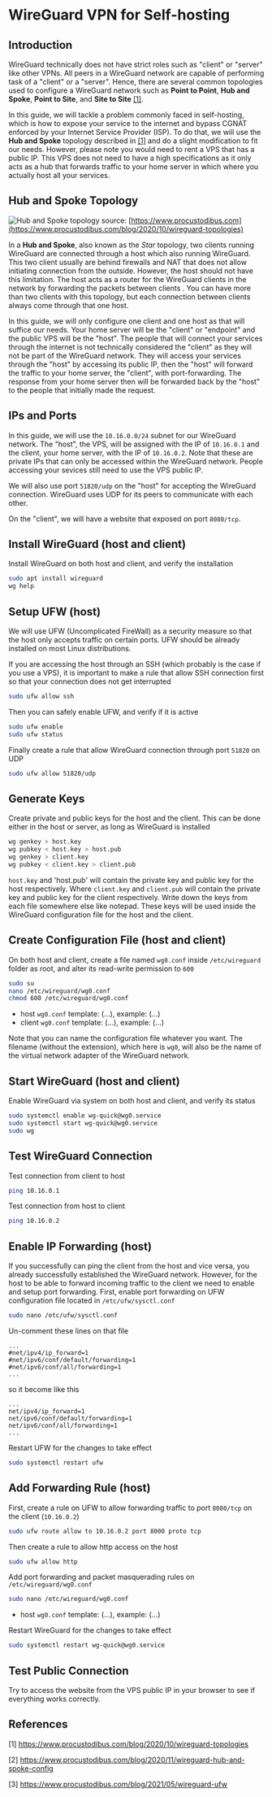 # WireGuard VPN for Self-hosting

## Introduction

WireGuard technically does not have strict roles such as "client" or "server" like other VPNs. All peers in a WireGuard network are capable of performing task of a "client" or a "server". Hence, there are several common topologies used to configure a WireGuard network such as **Point to Point**, **Hub and Spoke**, **Point to Site**, and **Site to Site** [[1]](https://www.procustodibus.com/blog/2020/10/wireguard-topologies). 

In this guide, we will tackle a problem commonly faced in self-hosting, which is how to expose your service to the internet and bypass CGNAT enforced by your Internet Service Provider (ISP). To do that, we will use the **Hub and Spoke** topology described in [[1]](https://www.procustodibus.com/blog/2020/10/wireguard-topologies) and do a slight modification to fit our needs. However, please note you would need to rent a VPS that has a public IP. This VPS does not need to have a high specifications as it only acts as a hub that forwards traffic to your home server in which where you actually host all your services.

## Hub and Spoke Topology

![Hub and Spoke topology](https://www.procustodibus.com/images/blog/wireguard-topologies/hub-and-spoke-complex.svg)
source: [https://www.procustodibus.com](https://www.procustodibus.com/blog/2020/10/wireguard-topologies)

In a **Hub and Spoke**, also known as the *Star* topology, two clients running WireGuard are connected through a host which also running WireGuard. This two client usually are behind firewalls and NAT that does not allow initiating connection from the outside. However, the host should not have this limitation. The host acts as a router for the WireGuard clients in the network by forwarding the packets between clients . You can have more than two clients with this topology, but each connection between clients always come through that one host.

In this guide, we will only configure one client and one host as that will suffice our needs. Your home server will be the "client" or "endpoint" and the public VPS will be the "host". The people that will connect your services through the internet is not technically considered the "client" as they will not be part of the WireGuard network. They will access your services through the "host" by accessing its public IP, then the "host" will forward the traffic to your home server, the "client", with port-forwarding. The response from your home server then will be forwarded back by the "host" to the people that initially made the request.

## IPs and Ports

In this guide, we will use the `10.16.0.0/24` subnet for our WireGuard network. The "host", the VPS, will be assigned with the IP of `10.16.0.1` and the client, your home server, with the IP of  `10.16.0.2`. Note that these are private IPs that can only be accessed within the WireGuard network. People accessing your sevices still need to use the VPS public IP.

We will also use port `51820/udp` on the "host" for accepting the WireGuard connection. WireGuard uses UDP for its peers to communicate with each other.

On the "client", we will have a website that exposed on port `8080/tcp`.


## Install WireGuard (host and client)

Install WireGuard on both host and client, and verify the installation

```bash
sudo apt install wireguard
wg help
```

## Setup UFW (host)

We will use UFW (Uncomplicated FireWall) as a security measure so that the host only accepts traffic on certain ports. UFW should be already installed on most Linux distributions.

If you are accessing the host through an SSH (which probably is the case if you use a VPS), it is important to make a rule that allow SSH connection first so that your connection does not get interrupted
```bash
sudo ufw allow ssh
```

Then you can safely enable UFW, and verify if it is active
```bash
sudo ufw enable
sudo ufw status
```

Finally create a rule that allow WireGuard connection through port `51820` on UDP
```bash
sudo ufw allow 51820/udp
```

## Generate Keys

Create private and public keys for the host and the client. This can be done either in the host or server, as long as WireGuard is installed
```bash
wg genkey > host.key
wg pubkey < host.key > host.pub
wg genkey > client.key
wg pubkey < client.key > client.pub
```

`host.key` and 'host.pub' will contain the private key and public key for the host respectively. Where `client.key` and `client.pub` will contain the private key and public key  for the client respectively. Write down the keys from each file somewhere else like notepad. These keys will be used inside the WireGuard configuration file for the host and the client.

## Create Configuration File (host and client)

On both host and client, create a file named `wg0.conf` inside `/etc/wireguard` folder as root, and alter its read-write permission to `600`
```bash
sudo su
nano /etc/wireguard/wg0.conf
chmod 600 /etc/wireguard/wg0.conf
```

- host `wg0.conf` template: (...), example: (...)
- client `wg0.conf` template: (...), example: (...)

Note that you can name the configuration file whatever you want. The filename (without the extension), which here is `wg0`, will also be the name of the virtual network adapter of the WireGuard network.

## Start WireGuard (host and client)

Enable WireGuard via system on both host and client, and verify its status
```bash
sudo systemctl enable wg-quick@wg0.service
sudo systemctl start wg-quick@wg0.service
sudo wg
```

## Test WireGuard Connection
Test connection from client to host
```bash
ping 10.16.0.1
```

Test connection from host to client
```bash
ping 10.16.0.2
```

## Enable IP Forwarding (host)
If you successfully can ping the client from the host and vice versa, you already successfully established the WireGuard network. However, for the host to be able to forward incoming traffic to the client we need to enable and setup port forwarding. First, enable port forwarding on UFW configuration file located in `/etc/ufw/sysctl.conf`
```bash
sudo nano /etc/ufw/sysctl.conf
```

Un-comment these lines on that file
```
...
#net/ipv4/ip_forward=1
#net/ipv6/conf/default/forwarding=1
#net/ipv6/conf/all/forwarding=1
...
```

so it become like this
```
...
net/ipv4/ip_forward=1
net/ipv6/conf/default/forwarding=1
net/ipv6/conf/all/forwarding=1
...
```

Restart UFW for the changes to take effect
```bash
sudo systemctl restart ufw
```

## Add Forwarding Rule (host)

First, create a rule on UFW to allow forwarding traffic to port `8080/tcp` on the client (`10.16.0.2`)
```bash
sudo ufw route allow to 10.16.0.2 port 8000 proto tcp
```

Then create a rule to allow http access on the host
```bash
sudo ufw allow http
```

Add port forwarding and packet masquerading rules on `/etc/wireguard/wg0.conf`
```bash
sudo nano /etc/wireguard/wg0.conf
```

- host `wg0.conf` template: (...), example: (...)

Restart WireGuard for the changes to take effect
```bash
sudo systemctl restart wg-quick@wg0.service
```

## Test Public Connection
Try to access the website from the VPS public IP in your browser to see if everything works correctly.


## References
[1] https://www.procustodibus.com/blog/2020/10/wireguard-topologies

[2] https://www.procustodibus.com/blog/2020/11/wireguard-hub-and-spoke-config

[3] https://www.procustodibus.com/blog/2021/05/wireguard-ufw
